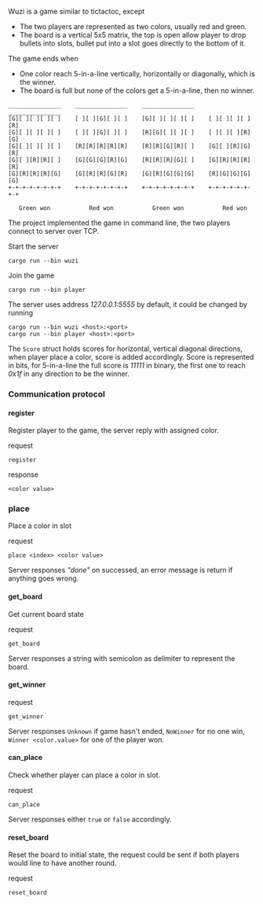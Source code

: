 Wuzi is a game similar to tictactoc, except

* The two players are represented as two colors, usually red and green.
* The board is a vertical 5x5 matrix, the top is open allow player to drop bullets into slots, bullet put into a slot goes directly to the bottom of it.

The game ends when

* One color reach 5-in-a-line vertically, horizontally or diagonally, which is the winner.
* The board is full but none of the colors get a 5-in-a-line, then no winner.


```
_______________    _______________    _______________    _______________
[G][ ][ ][ ][ ]    [ ][ ][G][ ][ ]    [G][ ][ ][ ][ ]    [ ][ ][ ][ ][R]
[G][ ][ ][ ][ ]    [ ][ ][G][ ][ ]    [R][G][ ][ ][ ]    [ ][ ][ ][R][G]
[G][ ][ ][ ][ ]    [R][R][R][R][R]    [R][R][G][R][ ]    [G][ ][R][G][R]
[G][ ][R][R][ ]    [G][G][G][R][G]    [R][R][R][G][ ]    [G][R][R][R][R]
[G][R][R][R][G]    [G][R][R][G][R]    [G][R][G][G][G]    [R][G][G][G][G]
+-+-+-+-+-+-+-+    +-+-+-+-+-+-+-+    +-+-+-+-+-+-+-+    +-+-+-+-+-+-+-+

   Green won           Red won           Green won           Red won
```

The project implemented the game in command line, the two players connect to server over TCP.


Start the server

```
cargo run --bin wuzi
```

Join the game

```
cargo run --bin player
```

The server uses address *127.0.0.1:5555* by default, it could be changed by running

```
cargo run --bin wuzi <host>:<port>
cargo run --bin player <host>:<port>
```

The ``Score`` struct holds scores for horizontal, vertical diagonal directions, when player place a color, score is added accordingly. Score is represented in bits, for 5-in-a-line the full score is *11111* in binary, the first one to reach *0x1f* in any direction to be the winner.


### Communication protocol

#### register 

Register player to the game, the server reply with assigned color.

request

```
register
```

response

```
<color value>
```

### place

Place a color in slot

request

```
place <index> <color value>
```

Server responses *"done"* on successed, an error message is return if anything goes wrong.

#### get_board

Get current board state

request

```
get_board
```

Server responses a string with semicolon as delimiter to represent the board.


#### get_winner

request

```
get_winner
```

Server responses ``Unknown`` if game hasn't ended, ``NoWinner`` for no one win, ``Winner <color.value>`` for one of the player won.


#### can_place

Check whether player can place a color in slot.

request

```
can_place
```

Server responses either ``true`` or ``false`` accordingly.


#### reset_board

Reset the board to initial state, the request could be sent if both players would line to have another round.

request

```
reset_board
```
